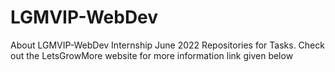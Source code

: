 # LGMVIP-WebDev
About LGMVIP-WebDev Internship June 2022 Repositories for Tasks. Check out the LetsGrowMore website for more information link given below
